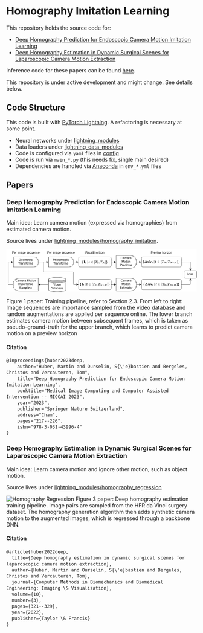 # Homography Imitation Learning
This repository holds the source code for:

- [Deep Homography Prediction for Endoscopic Camera Motion Imitation Learning](https://arxiv.org/abs/2307.12792)
- [Deep Homography Estimation in Dynamic Surgical Scenes for Laparoscopic Camera Motion Extraction](https://arxiv.org/abs/2109.15098)

Inference code for these papers can be found [here](https://github.com/RViMLab/endoscopy).

This repository is under active development and might change. See details below.

## Code Structure
This code is built with [PyTorch Lightning](https://lightning.ai/docs/pytorch/stable/). A refactoring is necessary at some point.

- Neural networks under [lightning_modules](lightning_modules/)
- Data loaders under [lightning_data_modules](lightning_data_modules/)
- Code is configured via `yaml` files in [config](config/)
- Code is run via `main_*.py` (this needs fix, single main desired)
- Dependencies are handled via [Anaconda](https://www.anaconda.com/) in `env_*.yml` files

## Papers
### Deep Homography Prediction for Endoscopic Camera Motion Imitation Learning
Main idea: Learn camera motion (expressed via homographies) from estimated camera motion.

Source lives under [lightning_modules/homography_imitation](lightning_modules/homography_imitation/).

![Homography Imitation](doc/img/homography_imitation/23_02_13_homography_imitation.png)

Figure 1 paper: Training pipeline, refer to Section 2.3. From left to right: Image sequences are importance sampled from the video database and random augmentations are applied per sequence online. The lower branch estimates camera motion between subsequent frames, which is taken as pseudo-ground-truth for the upper branch, which learns to predict camera motion on a preview horizon

#### Citation
```
@inproceedings{huber2023deep,
    author="Huber, Martin and Ourselin, S{\'e}bastien and Bergeles, Christos and Vercauteren, Tom",
    title="Deep Homography Prediction for Endoscopic Camera Motion Imitation Learning",
    booktitle="Medical Image Computing and Computer Assisted Intervention -- MICCAI 2023",
    year="2023",
    publisher="Springer Nature Switzerland",
    address="Cham",
    pages="217--226",
    isbn="978-3-031-43996-4"
}

```

### Deep Homography Estimation in Dynamic Surgical Scenes for Laparoscopic Camera Motion Extraction
Main idea: Learn camera motion and ignore other motion, such as object motion.

Source lives under [lightning_modules/homography_regression](lightning_modules/homography_regression/)

![Homography Regression](doc/img/homography_regression/pipeline.png)
Figure 3 paper: Deep homography estimation training pipeline. Image pairs are sampled from the HFR da Vinci surgery dataset. The homography generation algorithm then adds synthetic camera motion to the augmented images, which is regressed through a backbone DNN.

#### Citation
```
@article{huber2022deep,
  title={Deep homography estimation in dynamic surgical scenes for laparoscopic camera motion extraction},
  author={Huber, Martin and Ourselin, S{\'e}bastien and Bergeles, Christos and Vercauteren, Tom},
  journal={Computer Methods in Biomechanics and Biomedical Engineering: Imaging \& Visualization},
  volume={10},
  number={3},
  pages={321--329},
  year={2022},
  publisher={Taylor \& Francis}
}
```
